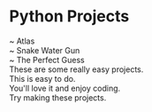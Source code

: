 # Python Projects
~ Atlas<br>
~ Snake Water Gun<br>
~ The Perfect Guess<br>
These are some really easy projects.<br>
This is easy to do.<br>
You'll love it and enjoy coding.<br>
Try making these projects.
